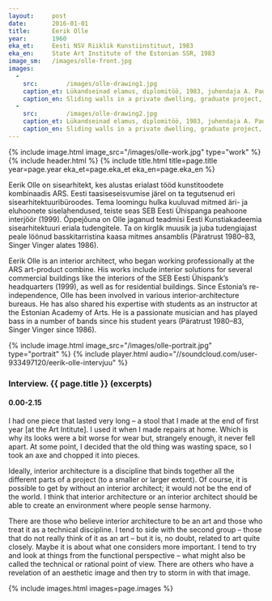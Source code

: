 ```yaml
---
layout: 	post
date:   	2016-01-01
title:  	Eerik Olle
year:		1960
eka_et:		Eesti NSV Riiklik Kunstiinstituut, 1983
eka_en:		State Art Institute of the Estonian SSR, 1983
image_sm:	/images/olle-front.jpg
images:
  -
    src: 		/images/olle-drawing1.jpg
    caption_et: Lükandseinad elamus, diplomitöö, 1983, juhendaja A. Padar, sõlmed, uksed
    caption_en: Sliding walls in a private dwelling, graduate project, 1983, supervisor A. Padar, junctions and doors
  -
    src: 		/images/olle-drawing2.jpg
    caption_et: Lükandseinad elamus, diplomitöö, 1983, juhendaja A. Padar, aksonomeetria, sõlmed
    caption_en: Sliding walls in a private dwelling, graduate project, 1983, supervisor A. Padar, axonometric projection and junctions
---
```


{% include image.html image_src="/images/olle-work.jpg" type="work" %}
{% include header.html %}
{% include title.html title=page.title year=page.year eka_et=page.eka_et eka_en=page.eka_en %}

Eerik Olle on sisearhitekt, kes alustas erialast tööd kunstitoodete kombinaadis ARS. Eesti taasiseseisvumise järel on ta tegutsenud eri sisearhitektuuribüroodes. Tema loomingu hulka kuuluvad mitmed äri- ja eluhoonete siselahendused, teiste seas SEB Eesti Ühispanga peahoone interjöör (1999). Õppejõuna on Olle jaganud teadmisi Eesti Kunstiakadeemia sisearhitektuuri eriala tudengitele. Ta on kirglik muusik ja juba tudengiajast peale löönud basskitarristina kaasa mitmes ansamblis (Päratrust 1980–83, Singer Vinger alates 1986).

Eerik Olle is an interior architect, who began working professionally at the ARS art-product combine. His works include interior solutions for several commercial buildings like the interiors of the SEB Eesti Ühispank’s headquarters (1999), as well as for residential buildings. Since Estonia’s re-independence, Olle has been involved in various interior-architecture bureaus. He has also shared his expertise with students as an instructor at the Estonian Academy of Arts. He is a passionate musician and has played bass in a number of bands since his student years (Päratrust 1980–83, Singer Vinger since 1986).

{% include image.html image_src="/images/olle-portrait.jpg" type="portrait" %}
{% include player.html audio="//soundcloud.com/user-933497120/eerik-olle-intervjuu" %}

### Interview. {{ page.title }} (excerpts)

#### 0.00-2.15

I had one piece that lasted very long – a stool that I made at the end of first year [at the Art Intitute]. I used it when I made repairs at home. Which is why its looks were a bit worse for wear but, strangely enough, it never fell apart. At some point, I decided that the old thing was wasting space, so I took an axe and chopped it into pieces.

Ideally, interior architecture is a discipline that binds together all the different parts of a project (to a smaller or larger extent). Of course, it is possible to get by without an interior architect; it would not be the end of the world. I think that interior architecture or an interior architect should be able to create an environment where people sense harmony.

There are those who believe interior architecture to be an art and those who treat it as a technical discipline. I tend to side with the second group – those that do not really think of it as an art – but it is, no doubt, related to art quite closely. Maybe it is about what one considers more important. I tend to try and look at things from the functional perspective – what might also be called the technical or rational point of view. There are others who have a revelation of an aesthetic image and then try to storm in with that image.

{% include images.html images=page.images %}
